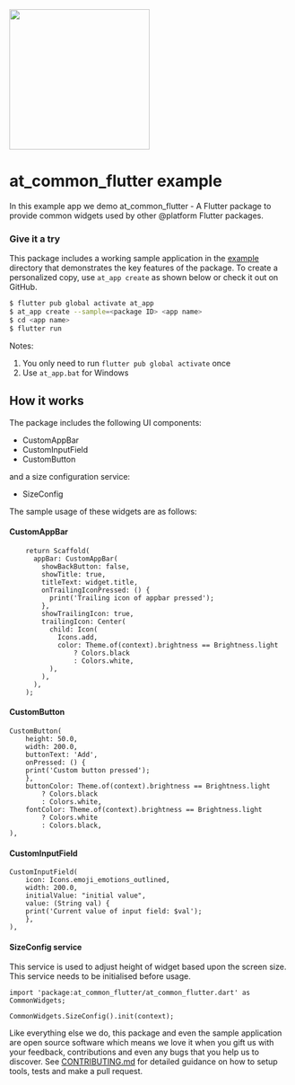 <img width=250px src="https://atsign.dev/assets/img/@platform_logo_grey.svg?sanitize=true">

# at_common_flutter example

In this example app we demo at_common_flutter - A Flutter package to provide common widgets used by other @‎platform Flutter packages.

### Give it a try
This package includes a working sample application in the [example](https://github.com/atsign-foundation/at_widgets/tree/trunk/at_common_flutter/example) directory that demonstrates the key features of the package. To create a personalized copy, use ```at_app create``` as shown below or check it out on GitHub.

```sh
$ flutter pub global activate at_app 
$ at_app create --sample=<package ID> <app name> 
$ cd <app name>
$ flutter run
```
Notes: 
1. You only need to run ```flutter pub global activate``` once
2. Use ```at_app.bat``` for Windows

## How it works

The package includes the following UI components:
- CustomAppBar
- CustomInputField
- CustomButton

and a size configuration service:
- SizeConfig

The sample usage of these widgets are as follows:
#### CustomAppBar
```
    return Scaffold(
      appBar: CustomAppBar(
        showBackButton: false,
        showTitle: true,
        titleText: widget.title,
        onTrailingIconPressed: () {
          print('Trailing icon of appbar pressed');
        },
        showTrailingIcon: true,
        trailingIcon: Center(
          child: Icon(
            Icons.add,
            color: Theme.of(context).brightness == Brightness.light
                ? Colors.black
                : Colors.white,
          ),
        ),
      ),
    );
```

#### CustomButton
```
CustomButton(
    height: 50.0,
    width: 200.0,
    buttonText: 'Add',
    onPressed: () {
    print('Custom button pressed');
    },
    buttonColor: Theme.of(context).brightness == Brightness.light
        ? Colors.black
        : Colors.white,
    fontColor: Theme.of(context).brightness == Brightness.light
        ? Colors.white
        : Colors.black,
),
```

#### CustomInputField
```
CustomInputField(
    icon: Icons.emoji_emotions_outlined,
    width: 200.0,
    initialValue: "initial value",
    value: (String val) {
    print('Current value of input field: $val');
    },
),
```

#### SizeConfig service
This service is used to adjust height of widget based upon the screen size.
This service needs to be initialised before usage.
```
import 'package:at_common_flutter/at_common_flutter.dart' as CommonWidgets;

CommonWidgets.SizeConfig().init(context);
```

Like everything else we do, this package and even the sample application are open source software which means we love it when you gift us with your feedback, contributions and even any bugs that you help us to discover. See [CONTRIBUTING.md](https://github.com/atsign-foundation/at_widgets/blob/trunk/CONTRIBUTING.md) for detailed guidance on how to setup tools, tests and make a pull request.
